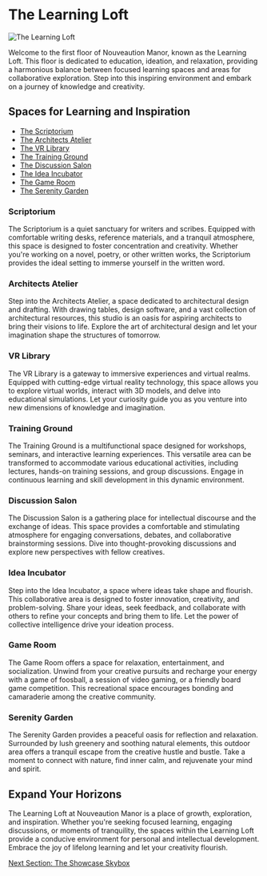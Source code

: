 # The Learning Loft

![The Learning Loft](/img/learning-loft/learning-loft.png)

Welcome to the first floor of Nouveaution Manor, known as the Learning Loft. This floor is dedicated to education, ideation, and relaxation, providing a harmonious balance between focused learning spaces and areas for collaborative exploration. Step into this inspiring environment and embark on a journey of knowledge and creativity.

## Spaces for Learning and Inspiration

- [The Scriptorium](./01-the-scriptorium/index.md)
- [The Architects Atelier](./02-the-architects-atelier/index.md)
- [The VR Library](./03-the-vr-library/index.md)
- [The Training Ground](./04-the-training-ground/index.md)
- [The Discussion Salon](./05-the-discussion-salon/index.md)
- [The Idea Incubator](./06-the-idea-incubator/index.md)
- [The Game Room](./07-the-game-room/index.md)
- [The Serenity Garden](./08-the-serenity-garden/index.md)

### Scriptorium
The Scriptorium is a quiet sanctuary for writers and scribes. Equipped with comfortable writing desks, reference materials, and a tranquil atmosphere, this space is designed to foster concentration and creativity. Whether you're working on a novel, poetry, or other written works, the Scriptorium provides the ideal setting to immerse yourself in the written word.

### Architects Atelier
Step into the Architects Atelier, a space dedicated to architectural design and drafting. With drawing tables, design software, and a vast collection of architectural resources, this studio is an oasis for aspiring architects to bring their visions to life. Explore the art of architectural design and let your imagination shape the structures of tomorrow.

### VR Library
The VR Library is a gateway to immersive experiences and virtual realms. Equipped with cutting-edge virtual reality technology, this space allows you to explore virtual worlds, interact with 3D models, and delve into educational simulations. Let your curiosity guide you as you venture into new dimensions of knowledge and imagination.

### Training Ground
The Training Ground is a multifunctional space designed for workshops, seminars, and interactive learning experiences. This versatile area can be transformed to accommodate various educational activities, including lectures, hands-on training sessions, and group discussions. Engage in continuous learning and skill development in this dynamic environment.

### Discussion Salon
The Discussion Salon is a gathering place for intellectual discourse and the exchange of ideas. This space provides a comfortable and stimulating atmosphere for engaging conversations, debates, and collaborative brainstorming sessions. Dive into thought-provoking discussions and explore new perspectives with fellow creatives.

### Idea Incubator
Step into the Idea Incubator, a space where ideas take shape and flourish. This collaborative area is designed to foster innovation, creativity, and problem-solving. Share your ideas, seek feedback, and collaborate with others to refine your concepts and bring them to life. Let the power of collective intelligence drive your ideation process.

### Game Room
The Game Room offers a space for relaxation, entertainment, and socialization. Unwind from your creative pursuits and recharge your energy with a game of foosball, a session of video gaming, or a friendly board game competition. This recreational space encourages bonding and camaraderie among the creative community.

### Serenity Garden
The Serenity Garden provides a peaceful oasis for reflection and relaxation. Surrounded by lush greenery and soothing natural elements, this outdoor area offers a tranquil escape from the creative hustle and bustle. Take a moment to connect with nature, find inner calm, and rejuvenate your mind and spirit.

## Expand Your Horizons

The Learning Loft at Nouveaution Manor is a place of growth, exploration, and inspiration. Whether you're seeking focused learning, engaging discussions, or moments of tranquility, the spaces within the Learning Loft provide a conducive environment for personal and intellectual development. Embrace the joy of lifelong learning and let your creativity flourish.

[Next Section: The Showcase Skybox](../05-the-showcase-skybox/Index.md)
